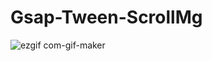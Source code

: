 # Gsap-Tween-ScrollMg

![ezgif com-gif-maker](https://user-images.githubusercontent.com/76236318/130004582-301a1404-e3c9-4448-b9f2-43840b3ee527.gif)
